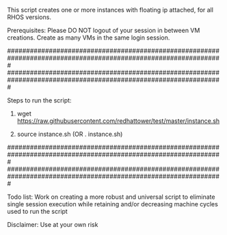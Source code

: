 This script creates one or more instances with floating ip attached, for all RHOS versions.

Prerequisites: Please DO NOT logout of your session in between VM creations. Create as many VMs in the same login session.

#################################################################################################################
#################################################################################################################

Steps to run the script:

1. wget https://raw.githubusercontent.com/redhattower/test/master/instance.sh

2. source instance.sh (OR . instance.sh)

#################################################################################################################
#################################################################################################################

Todo list: Work on creating a more robust and universal script to eliminate single session execution while retaining and/or decreasing machine cycles used to run the script

Disclaimer: Use at your own risk
